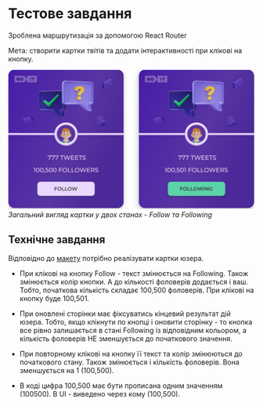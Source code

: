 # Тестове завдання

Зроблена маршрутизація за допомогою React Router

Мета: створити картки твітів та додати інтерактивності при клікові на кнопку.

![TestImg](/src/images/testImg.jpg)
_Загальний вигляд картки у двох станах - Follow та Following_

## Технічне завдання​

Відповідно до [макету](https://www.figma.com/file/zun1oP6NmS2Lmgbcj6e1IG/Test?node-id=0%3A1&t=VoiYTfiXggVItgVd-1) потрібно реалізувати картки юзера.

- При клікові на кнопку Follow - текст змінюється на Following. Також змінюється колір кнопки. А до кількості фоловерів додається і ваш. Тобто, початкова кількість складає 100,500 фоловерів. При клікові на кнопку буде 100,501.

- При оновлені сторінки має фіксуватись кінцевий результат дій юзера. Тобто, якщо клікнути по кнопці і оновити сторінку - то кнопка все рівно залишається в стані Following із відповідним кольором, а кількість фоловерів НЕ зменшується до початкового значення.

- При повторному клікові на кнопку її текст та колір змінюються до початкового стану. Також змінюється і кількість фоловерів. Вона зменшується на 1 (100,500).

- В коді цифра 100,500 має бути прописана одним значенням (100500). В UI - виведено через кому (100,500).
